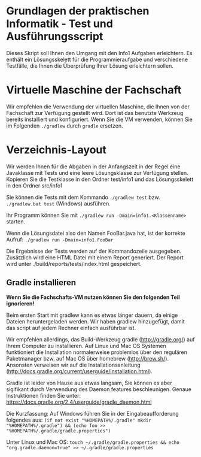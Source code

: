 # Grundlagen der praktischen Informatik - Test und Ausführungsscript
Dieses Skript soll Ihnen den Umgang mit den Info1 Aufgaben erleichtern. Es enthält ein Lösungsskelett für die Programmieraufgabe und verschiedene Testfälle, die Ihnen die Überprüfung Ihrer Lösung erleichtern sollen.

# Virtuelle Maschine der Fachschaft
Wir empfehlen die Verwendung der virtuellen Maschine, die Ihnen von der Fachschaft zur Verfügung gestellt wird. Dort ist das benutzte Werkzeug bereits installiert und konfiguriert. Wenn Sie die VM verwenden, können Sie im Folgenden  ```./gradlew``` durch ```gradle``` ersetzen. 

# Verzeichnis-Layout

Wir werden Ihnen für die Abgaben in der Anfangszeit in der Regel eine Javaklasse mit Tests und eine leere Lösungsklasse  zur Verfügung stellen. Kopieren Sie die Testklasse in den Ordner test/info1 und das Lösungsskelett in den Ordner src/info1

Sie können die Tests mit dem Kommando ```./gradlew test``` bzw. ```./gradlew.bat test``` (Windows) ausführen.

Ihr Programm können Sie mit  ```./gradlew run -Dmain=info1.<Klassenname>``` starten.

Wenn die Lösungsdatei also den Namen FooBar.java hat, ist der korrekte Aufruf:
```./gradlew run -Dmain=info1.FooBar```

Die Ergebnisse der Tests werden  auf der Kommandozeile ausgegeben. Zusätzlich wird eine HTML Datei mit einem Report generiert. Der Report wird unter ./build/reports/tests/index.html gespeichert.


## Gradle installieren

<b> Wenn Sie die Fachschafts-VM nutzen können Sie den folgenden Teil ignorieren! </b>

Beim ersten Start mit gradlew kann es etwas länger dauern, da einige Dateien heruntergeladen werden. Wir haben gradlew hinzugefügt, damit das script auf jedem Rechner einfach ausführbar ist.  

Wir empfehlen allerdings, das Build-Werkzeug gradle (http://gradle.org/) auf Ihrem Computer zu installieren. Auf Linux und Mac OS Systemen funktioniert die Installation normalerweise problemlos über den regulären Paketmanager bzw.  auf Mac OS über homebrew (http://brew.sh/). Ansonsten verweisen wir auf die Installationsanleitung (http://docs.gradle.org/current/userguide/installation.html).

Gradle ist leider von Hause aus etwas langsam, Sie können es aber sigifikant durch Verwendung des Daemon features beschleunigen. Genaue Instruktionen finden Sie unter: https://docs.gradle.org/2.4/userguide/gradle_daemon.html

Die Kurzfassung:
Auf Windows führen Sie in der Eingabeaufforderung folgendes aus:
```(if not exist "%HOMEPATH%/.gradle" mkdir "%HOMEPATH%/.gradle") && (echo foo >> "%HOMEPATH%/.gradle/gradle.properties")```

Unter Linux und Mac OS:
```touch ~/.gradle/gradle.properties && echo "org.gradle.daemon=true" >> ~/.gradle/gradle.properties```
